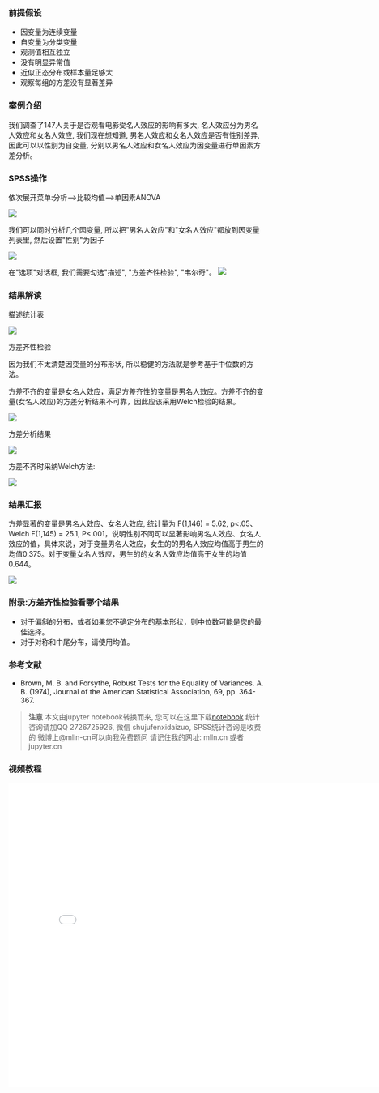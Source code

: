 
### 前提假设

- 因变量为连续变量
- 自变量为分类变量
- 观测值相互独立
- 没有明显异常值
- 近似正态分布或样本量足够大
- 观察每组的方差没有显著差异

### 案例介绍

我们调查了147人关于是否观看电影受名人效应的影响有多大, 名人效应分为男名人效应和女名人效应, 我们现在想知道, 男名人效应和女名人效应是否有性别差异, 因此可以以性别为自变量, 分别以男名人效应和女名人效应为因变量进行单因素方差分析。

### SPSS操作

依次展开菜单:分析-->比较均值-->单因素ANOVA

<img src="imgs/12-01-spss.png">

我们可以同时分析几个因变量, 所以把"男名人效应"和"女名人效应"都放到因变量列表里, 然后设置"性别"为因子

<img src="imgs/12-02-spss.png">

在"选项"对话框, 我们需要勾选"描述", "方差齐性检验", "韦尔奇"。
<img src="imgs/12-03-spss.png">

### 结果解读

描述统计表

<img src="imgs/12-04-spss.png">

方差齐性检验

因为我们不太清楚因变量的分布形状, 所以稳健的方法就是参考基于中位数的方法。

方差不齐的变量是女名人效应，满足方差齐性的变量是男名人效应。方差不齐的变量(女名人效应)的方差分析结果不可靠，因此应该采用Welch检验的结果。

<img src="imgs/12-05-spss.png">

方差分析结果

<img src="imgs/12-06-spss.png">

方差不齐时采纳Welch方法:

<img src="imgs/12-07-spss.png">

### 结果汇报

方差显著的变量是男名人效应、女名人效应, 统计量为 F(1,146) = 5.62, p<.05、Welch F(1,145) = 25.1, P<.001，说明性别不同可以显著影响男名人效应、女名人效应的值，具体来说，对于变量男名人效应，女生的的男名人效应均值高于男生的均值0.375。对于变量女名人效应，男生的的女名人效应均值高于女生的均值0.644。

<img src="imgs/12-08-spss.png">

### 附录:方差齐性检验看哪个结果



- 对于偏斜的分布，或者如果您不确定分布的基本形状，则中位数可能是您的最佳选择。
- 对于对称和中尾分布，请使用均值。

### 参考文献

- Brown, M. B. and Forsythe, Robust Tests for the Equality of Variances. A. B. (1974), Journal of the American Statistical Association, 69, pp. 364-367.


> **注意**
> 本文由jupyter notebook转换而来, 您可以在这里下载[notebook](方差分析01-单因素方差分析.ipynb)
> 统计咨询请加QQ 2726725926, 微信 shujufenxidaizuo,  SPSS统计咨询是收费的
> 微博上@mlln-cn可以向我免费题问
> 请记住我的网址: mlln.cn 或者 jupyter.cn

### 视频教程

<iframe src="//player.bilibili.com/player.html?bvid=BV16U4y1V7PU&page=1" scrolling="no" border="0" frameborder="no" framespacing="0" allowfullscreen="true"  style="width:800px;height:600px"> </iframe>